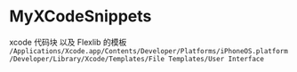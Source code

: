# MyXCodeSnippets
xcode 代码块
以及 Flexlib 的模板 `/Applications/Xcode.app/Contents/Developer/Platforms/iPhoneOS.platform/Developer/Library/Xcode/Templates/File Templates/User Interface`
